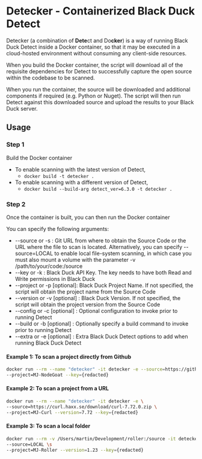 # Detecker - Containerized Black Duck Detect
Detecker (a combination of **Dete**ct and Do**cker**) is a way of running Black Duck Detect inside a Docker container, so that it may be executed in a cloud-hosted environment without consuming any client-side resources.

When you build the Docker container, the script will download all of the requisite dependencies for Detect to successfully capture the open source within the codebase to be scanned.

When you run the container, the source will be downloaded and additional components if required (e.g. Python or Nuget). The script will then run Detect against this downloaded source and upload the results to your Black Duck server.

## Usage
### Step 1
Build the Docker container
- To enable scanning with the latest version of Detect,
  - ```docker build -t detecker .```
- To enable scanning with a different version of Detect,
  - ```docker build --build-arg detect_ver=6.3.0 -t detecker .```

### Step 2
Once the container is built, you can then run the Docker container

You can specify the following arguments:
- --source or -s : Git URL from where to obtain the Source Code or the URL where the file to scan is located. Alternatively, you can specify --source=LOCAL to enable local file-system scanning, in which case you must also mount a volume with the parameter -v /path/to/your/code:/source 
- --key or -k : Black Duck API Key. The key needs to have both Read and Write permissions in Black Duck
- --project or -p [optional]: Black Duck Project Name. If not specified, the script will obtain the project name from the Source Code
- --version or -v [optional] : Black Duck Version. If not specified, the script will obtain the project version from the Source Code
- --config or -c [optional] : Optional configuration to invoke prior to running Detect
- --build or -b [optional] : Optionally specify a build command to invoke prior to running Detect
- --extra or -e [optional] : Extra Black Duck Detect options to add when running Black Duck Detect

#### Example 1: To scan a project directly from Github
```sh
docker run --rm --name "detecker" -it detecker -e --source=https://github.com/OWASP/NodeGoat.git \
--project=MJ-NodeGoat --key={redacted}
```

#### Example 2: To scan a project from a URL
```sh
docker run --rm --name "detecker" -it detecker -e \
--source=https://curl.haxx.se/download/curl-7.72.0.zip \
--project=MJ-Curl --version=7.72 --key={redacted}
```

#### Example 3: To scan a local folder
```sh
docker run --rm -v /Users/martin/Development/roller:/source -it detecker -e \
--source=LOCAL \s
--project=MJ-Roller --version=1.23 --key={redacted}
```
